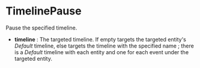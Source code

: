 # TimelinePause

Pause the specified timeline.

-   **timeline** : The targeted timeline. If empty targets the targeted
    entity's *Default* timeline, else targets the timeline with the
    specified name ; there is a *Default* timeline with each entity and
    one for each event under the targeted entity.
